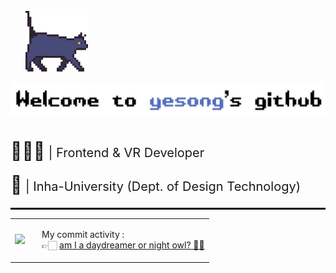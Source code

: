 <p>&nbsp;&nbsp;&nbsp;&nbsp;&nbsp;&nbsp;<img src="cat_profile.gif" width="100" /></p>

<div align="left">
  <img src="github_profile5.png" alt="My GitHub Profile Image" />
</div>

<br>

<div style="font-size: 20px; line-height: 1.2;">
  <p><span style="font-size: 28px;">👩🏻‍💻</span> | Frontend & VR Developer</p>
  <p><span style="font-size: 28px;">🦆</span> | Inha-University (Dept. of Design Technology)</p>
</div>

<hr style="border: 0.5px solid black;">

<table>
  <tr>
    <td>
      <img src="https://github-readme-stats.vercel.app/api/top-langs/?username=yesongO&layout=compact&theme=radical&bg_color=00000000&hide_border=true" />
    </td>
    <td style="vertical-align: middle; padding-left: 20px;">
      <p>My commit activity :<br>
      👉🏻 <a href="https://gist.github.com/yesongO/0f0512cc54d913453025a3b17c235dc6" target="_blank">am I a daydreamer or night owl? 🦉✨</a></p>
    </td>
  </tr>
</table>


<!--
![Top Langs](https://github-readme-stats.vercel.app/api/top-langs/?username=yesongO&layout=compact&theme=radical&bg_color=00000000&hide_border=true)

commit activity here:  
👉 [Commit Activity Gist](https://gist.github.com/yesongO/0f0512cc54d913453025a3b17c235dc6)
-->

<!--
## ☀️🌃 Commit Activity 
[![Productive Time](https://github-readme-productive-box.vercel.app/api/?username=yesongO&theme=github-dark&height=150&width=600)](https://github.com/yesongO/productive-box)
-->

<!--
[![Productive Time](https://productive-box-git-master-yesongos-projects.vercel.app/api/?username=yesongO&theme=github-dark)](https://github.com/yesongO/productive-box)
-->


<!--
**yesongO/yesongO** is a ✨ _special_ ✨ repository because its `README.md` (this file) appears on your GitHub profile.
Here are some ideas to get you started:

- 🔭 I’m currently working on ...
- 🌱 I’m currently learning ...
- 👯 I’m looking to collaborate on ...
- 🤔 I’m looking for help with ...
- 💬 Ask me about ...
- 📫 How to reach me: ...
- 😄 Pronouns: ...
- ⚡ Fun fact: ...


![Top Langs](https://github-readme-stats.vercel.app/api/top-langs/?username=yesongO&layout=compact)

-->
